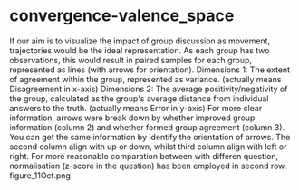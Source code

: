 # convergence-valence_space
If our aim is to visualize the impact of group discussion as movement, trajectories would be the ideal representation. As each group has two observations, this would result in paired samples for each group, represented as lines (with arrows for orientation).
Dimensions 1: The extent of agreement within the group, represented as variance. (actually means Disagreement in x-axis)
Dimensions 2: The average positivity/negativity of the group, calculated as the group's average distance from individual answers to the truth. (actually means Error in y-axis)
For more clear information, arrows were break down by whether improved group information (column 2) and whether formed group agreement (column 3).
You can get the same information by identify the orientation of arrows. The second column align with up or down, whilst third column align with left or right.
For more reasonable comparation between with differen question, normalisation (z-score in the question) has been employed in second row. 
figure_11Oct.png
